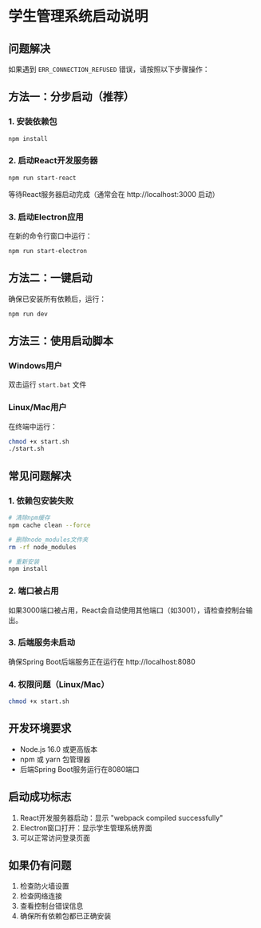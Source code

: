 # 学生管理系统启动说明

## 问题解决

如果遇到 `ERR_CONNECTION_REFUSED` 错误，请按照以下步骤操作：

## 方法一：分步启动（推荐）

### 1. 安装依赖包
```bash
npm install
```

### 2. 启动React开发服务器
```bash
npm run start-react
```
等待React服务器启动完成（通常会在 http://localhost:3000 启动）

### 3. 启动Electron应用
在新的命令行窗口中运行：
```bash
npm run start-electron
```

## 方法二：一键启动

确保已安装所有依赖后，运行：
```bash
npm run dev
```

## 方法三：使用启动脚本

### Windows用户
双击运行 `start.bat` 文件

### Linux/Mac用户
在终端中运行：
```bash
chmod +x start.sh
./start.sh
```

## 常见问题解决

### 1. 依赖包安装失败
```bash
# 清除npm缓存
npm cache clean --force

# 删除node_modules文件夹
rm -rf node_modules

# 重新安装
npm install
```

### 2. 端口被占用
如果3000端口被占用，React会自动使用其他端口（如3001），请检查控制台输出。

### 3. 后端服务未启动
确保Spring Boot后端服务正在运行在 http://localhost:8080

### 4. 权限问题（Linux/Mac）
```bash
chmod +x start.sh
```

## 开发环境要求

- Node.js 16.0 或更高版本
- npm 或 yarn 包管理器
- 后端Spring Boot服务运行在8080端口

## 启动成功标志

1. React开发服务器启动：显示 "webpack compiled successfully"
2. Electron窗口打开：显示学生管理系统界面
3. 可以正常访问登录页面

## 如果仍有问题

1. 检查防火墙设置
2. 检查网络连接
3. 查看控制台错误信息
4. 确保所有依赖包都已正确安装
